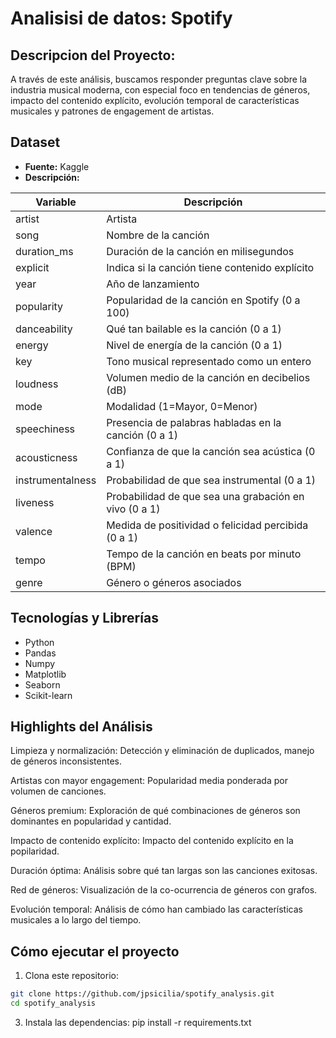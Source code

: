 # Analisisi de datos: Spotify 
## Descripcion del Proyecto: 
A través de este análisis, buscamos responder preguntas clave sobre la industria musical moderna, con especial foco en tendencias de géneros, impacto del contenido explícito, evolución temporal de características musicales y patrones de engagement de artistas.

## Dataset
- **Fuente:** Kaggle  
- **Descripción:**
  
| Variable         | Descripción                                          |
|------------------|------------------------------------------------------|
| artist           | Artista                                              |
| song             | Nombre de la canción                                 |
| duration_ms      | Duración de la canción en milisegundos               |
| explicit         | Indica si la canción tiene contenido explícito       |
| year             | Año de lanzamiento                                   |
| popularity       | Popularidad de la canción en Spotify (0 a 100)       |
| danceability     | Qué tan bailable es la canción (0 a 1)               |
| energy           | Nivel de energía de la canción (0 a 1)               |
| key              | Tono musical representado como un entero             |
| loudness         | Volumen medio de la canción en decibelios (dB)       |
| mode             | Modalidad (1=Mayor, 0=Menor)                         |
| speechiness      | Presencia de palabras habladas en la canción (0 a 1) |
| acousticness     | Confianza de que la canción sea acústica (0 a 1)     |
| instrumentalness | Probabilidad de que sea instrumental (0 a 1)         |
| liveness         | Probabilidad de que sea una grabación en vivo (0 a 1)|
| valence          | Medida de positividad o felicidad percibida (0 a 1)  |
| tempo            | Tempo de la canción en beats por minuto (BPM)        |
| genre            | Género o géneros asociados                           |


## Tecnologías y Librerías
- Python 
- Pandas
- Numpy
- Matplotlib
- Seaborn
- Scikit-learn

## Highlights del Análisis

Limpieza y normalización: Detección y eliminación de duplicados, manejo de géneros inconsistentes.

Artistas con mayor engagement: Popularidad media ponderada por volumen de canciones.

Géneros premium: Exploración de qué combinaciones de géneros son dominantes en popularidad y cantidad.

Impacto de contenido explícito: Impacto del contenido explícito en la popilaridad.

Duración óptima: Análisis sobre qué tan largas son las canciones exitosas.

Red de géneros: Visualización de la co-ocurrencia de géneros con grafos.

Evolución temporal: Análisis de cómo han cambiado las características musicales a lo largo del tiempo.

## Cómo ejecutar el proyecto
1. Clona este repositorio:
```bash
git clone https://github.com/jpsicilia/spotify_analysis.git
cd spotify_analysis
```
3. Instala las dependencias:
pip install -r requirements.txt
